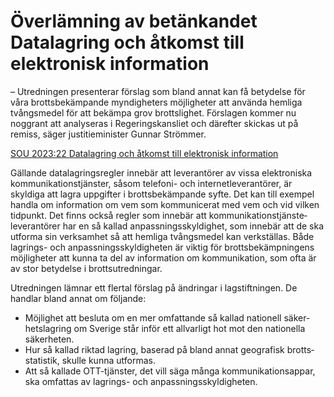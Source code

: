 # Överlämning av betänkandet Datalagring och åtkomst till elektronisk information

– Utredningen presenterar förslag som bland annat kan få betydelse för våra brotts­bekämpande myndig­heters möjlig­heter att använda hemliga tvångs­medel för att bekämpa grov brotts­lighet. Förslagen kommer nu noggrant att analy­seras i Regerings­kansliet och därefter skickas ut på remiss, säger justitie­minister Gunnar Strömmer.

[SOU 2023:22 Datalagring och åtkomst till elektronisk information](/rattsliga-dokument/statens-offentliga-utredningar/2023/05/sou-202322/ "SOU 2023:22")

Gällande data­lagrings­regler innebär att leveran­törer av vissa elektro­niska kommu­nikations­tjänster, såsom telefoni- och internet­leveran­törer, är skyldiga att lagra uppgifter i brotts­bekämpande syfte. Det kan till exempel handla om information om vem som kommu­nicerat med vem och vid vilken tidpunkt. Det finns också regler som innebär att kommu­nikations­tjänste­leveran­törer har en så kallad anpass­nings­skyldighet, som innebär att de ska utforma sin verk­samhet så att hemliga tvångs­medel kan verk­ställas. Både lagrings- och anpass­nings­skyldig­heten är viktig för brotts­bekämp­ningens möjlig­heter att kunna ta del av information om kommu­nikation, som ofta är av stor betydelse i brotts­utredningar.

Utredningen lämnar ett flertal förslag på ändringar i lag­stiftningen. De handlar bland annat om följande:

* Möjlighet att besluta om en mer omfat­tande så kallad nationell säker­hets­lagring om Sverige står inför ett allvarligt hot mot den natio­nella säkerheten.
* Hur så kallad riktad lagring, baserad på bland annat geografisk brotts­statistik, skulle kunna utformas.
* Att så kallade OTT-tjänster, det vill säga många kommu­nikations­appar, ska omfattas av lagrings- och anpass­nings­skyldigheten.
